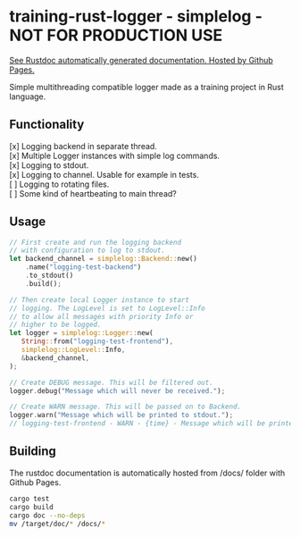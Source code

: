 # training-rust-logger - simplelog - NOT FOR PRODUCTION USE

[See Rustdoc automatically generated documentation. Hosted by Github Pages.](https://mpuromaki.github.io/training-rust-logger/simplelog/index.html)

Simple multithreading compatible logger made as a training project in Rust language.

## Functionality

[x] Logging backend in separate thread.  
[x] Multiple Logger instances with simple log commands.  
[x] Logging to stdout.  
[x] Logging to channel. Usable for example in tests.  
[ ] Logging to rotating files.  
[ ] Some kind of heartbeating to main thread?  

## Usage

```rust
// First create and run the logging backend
// with configuration to log to stdout.
let backend_channel = simplelog::Backend::new()
    .name("logging-test-backend")
    .to_stdout()
    .build();

// Then create local Logger instance to start
// logging. The LogLevel is set to LogLevel::Info
// to allow all messages with priority Info or
// higher to be logged.
let logger = simplelog::Logger::new(
   String::from("logging-test-frontend"),
   simplelog::LogLevel::Info,
   &backend_channel,
);

// Create DEBUG message. This will be filtered out.
logger.debug("Message which will never be received.");

// Create WARN message. This will be passed on to Backend.
logger.warn("Message which will be printed to stdout.");
// logging-test-frontend - WARN - {time} - Message which will be printed to stdout.
```

## Building

The rustdoc documentation is automatically hosted from /docs/ folder with
Github Pages.

```sh
cargo test
cargo build
cargo doc --no-deps
mv /target/doc/* /docs/*
```
